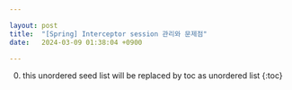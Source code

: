 ```yaml
---

layout: post
title:  "[Spring] Interceptor session 관리와 문제점"
date:   2024-03-09 01:38:04 +0900

---
```


0. this unordered seed list will be replaced by toc as unordered list
{:toc}